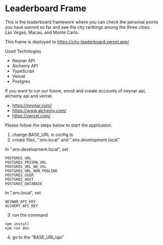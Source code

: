 # Leaderboard Frame

This is the leaderboard framework where you can check the personal points you have earned so far and see the city rankings among the three cities: Las Vegas, Macau, and Monte Carlo.



This frame is deployed to https://city-leaderboard.vercel.app/


Used Technlogies

- Neynar API
- Alchemy API
- TypeScript
- Vercel
- Postgres

If you want to run our frame, enroll and create accounts of neynar api, alchemy api and vercel.

- https://neynar.com/
- https://www.alchemy.com/
- https://vercel.com/

Please follow the steps below to start the application.

1. change BASE_URL in config.ts
2. create files, ".env.local" and ".env.development.local"

In ".env.development.local", set
```
POSTGRES_URL
POSTGRES_PRISMA_URL
POSTGRES_URL_NO_SSL
POSTGRES_URL_NON_POOLING
POSTGRES_USER
POSTGRES_HOST
POSTGRES_DATABASE
```

In ".env.local", set
```
NEYNAR_API_KEY
ALCHEMY_API_KEY
```

3. run the command
```
npm install
npm run dev
```

4. go to the "BASE_URL/api"
